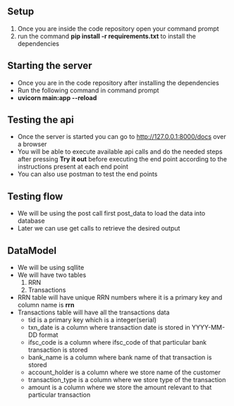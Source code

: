 ## Setup
1) Once you are inside the code repository open your command prompt
2) run the command **pip install -r requirements.txt** to install the dependencies

## Starting the server
- Once you are in the code repository after installing the dependencies
- Run the following command in command prompt
- **uvicorn main:app --reload**

## Testing the api
- Once the server is started you can go to http://127.0.0.1:8000/docs over a browser
- You will be able to execute available api calls and do the needed steps after pressing **Try it out** before executing the end point according to the instructions present at each end point
- You can also use postman to test the end points

## Testing flow
- We will be using the post call first post_data to load the data into database
- Later we can use get calls to retrieve the desired output

## DataModel
- We will be using sqllite
- We will have two tables 
  1) RRN
  2) Transactions
- RRN table will have unique RRN numbers where it is a primary key and column name is **rrn**
- Transactions table will have all the transactions data
  - tid is a primary key which is a integer(serial)
  - txn_date is a column where transaction date is stored in YYYY-MM-DD format
  - ifsc_code is a column where ifsc_code of that particular bank transaction is stored
  - bank_name is a column where bank name of that transaction is stored
  - account_holder is a column where we store name of the customer
  - transaction_type is a column where we store type of the transaction
  - amount is a column where we store the amount relevant to that particular transaction

